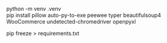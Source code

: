 python -m venv .venv  
pip install pillow auto-py-to-exe peewee typer beautifulsoup4 WooCommerce undetected-chromedriver openpyxl

pip freeze > requirements.txt